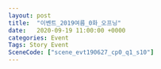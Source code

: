 ```yaml
---
layout: post
title:  "이벤트_2019여름_0화_오프닝"
date:   2020-09-19 11:00:00 +0000
categories: Event
Tags: Story Event
SceneCode: ["scene_evt190627_cp0_q1_s10"]
---
```

